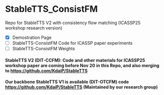 # StableTTS_ConsistFM
Repo for StableTTS V2 with consistency flow matching (ICASSP25 workshop research version)

- [x] Demostration Page 
- [ ] StableTTS-ConsistFM Code for ICASSP paper experiments
- [ ] StableTTS-ConsistFM Weights

#### StableTTS V2 (DIT-CCFM): Code and other materials for ICASSP25 workshop paper are coming before Nov 20 in this Repo, and also merging to https://github.com/KdaiP/StableTTS
#### Our backbone StableTTS V1 is available (DIT-OTCFM) code https://github.com/KdaiP/StableTTS (Maintained by our research group)